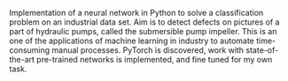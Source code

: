 Implementation of a neural network in Python to solve a classification problem on an industrial data set. Aim is to detect defects on pictures of a part of hydraulic pumps, called the submersible pump impeller. This is an one of the applications of machine learning in industry to automate time-consuming manual processes. PyTorch is discovered, work with state-of-the-art pre-trained networks is implemented, and fine tuned for my own task.
